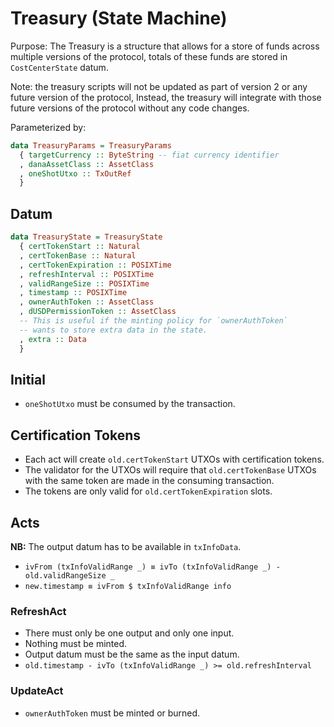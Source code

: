 # Treasury (State Machine)

Purpose: The Treasury is a structure that allows for a store of funds across multiple versions of the protocol, totals of these funds are stored in `CostCenterState` datum.

Note: the treasury scripts will not be updated as part of version 2 or any future version of the protocol, Instead, the treasury will integrate with those future versions of the protocol without any code changes.

Parameterized by:
```haskell
data TreasuryParams = TreasuryParams
  { targetCurrency :: ByteString -- fiat currency identifier
  , danaAssetClass :: AssetClass
  , oneShotUtxo :: TxOutRef
  }
```

## Datum

```haskell
data TreasuryState = TreasuryState
  { certTokenStart :: Natural
  , certTokenBase :: Natural
  , certTokenExpiration :: POSIXTime
  , refreshInterval :: POSIXTime
  , validRangeSize :: POSIXTime
  , timestamp :: POSIXTime
  , ownerAuthToken :: AssetClass
  , dUSDPermissionToken :: AssetClass
  -- This is useful if the minting policy for `ownerAuthToken`
  -- wants to store extra data in the state.
  , extra :: Data
  }
```

## Initial

- `oneShotUtxo` must be consumed by the transaction.

## Certification Tokens

- Each act will create `old.certTokenStart` UTXOs with certification tokens.
- The validator for the UTXOs will require that `old.certTokenBase` UTXOs with the same
  token are made in the consuming transaction.
- The tokens are only valid for `old.certTokenExpiration` slots.

## Acts

**NB:** The output datum has to be available in `txInfoData`.

- `ivFrom (txInfoValidRange _) ≡ ivTo (txInfoValidRange _) - old.validRangeSize _`
- `new.timestamp ≡ ivFrom $ txInfoValidRange info`

### RefreshAct

- There must only be one output and only one input.
- Nothing must be minted.
- Output datum must be the same as the input datum.
- `old.timestamp - ivTo (txInfoValidRange _) >= old.refreshInterval`

### UpdateAct

- `ownerAuthToken` must be minted or burned.

